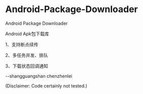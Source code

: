 Android-Package-Downloader
==========================

Android Package Downloader



Android Apk包下载库


1、支持断点续传

2、多任务并发、排队

3、下载状态回调通知





--shangguangshan chenzhenlei


(Disclaimer: Code certainly not tested.)


